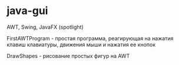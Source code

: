 # java-gui
AWT, Swing, JavaFX (spotlight)

<p>FirstAWTProgram - простая программа, реагирующая на нажатия клавиш клавиатуры, движения мыши и нажатия ее кнопок</p>
<p>DrawShapes - рисование простых фигур на AWT</p>

